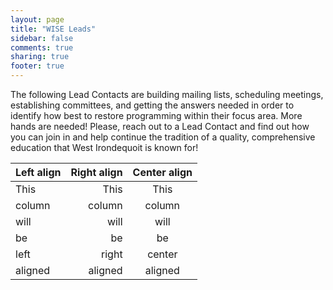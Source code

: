 ```yaml
---
layout: page
title: "WISE Leads"
sidebar: false
comments: true
sharing: true
footer: true
---
```


The following Lead Contacts are building mailing lists, scheduling meetings, establishing committees, and getting the answers needed in order to identify how best to restore programming within their focus area. More hands are needed! Please, reach out to a Lead Contact and find out how you can join in and help continue the tradition of a quality, comprehensive education that West Irondequoit is known for!

| Left align | Right align | Center align |
|:-----------|------------:|:------------:|
| This       |        This |     This     |
| column     |      column |    column    |
| will       |        will |     will     |
| be         |          be |      be      |
| left       |       right |    center    |
| aligned    |     aligned |   aligned    |
